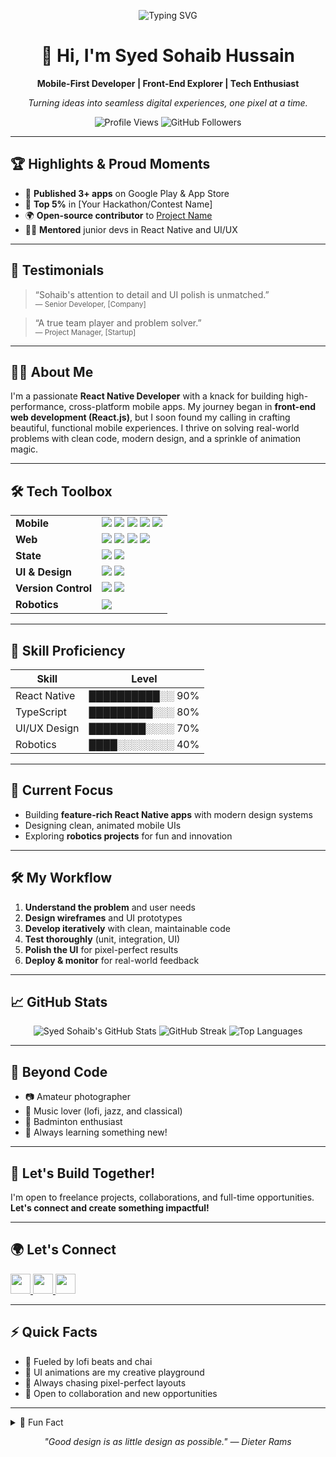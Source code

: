 <!-- Animated Typing Banner -->
<p align="center">
  <img src="https://readme-typing-svg.demolab.com?font=Fira+Code&weight=700&size=28&pause=1000&color=F7DF1E&center=true&vCenter=true&width=600&lines=Hi%2C+I'm+Syed+Sohaib+Hussain;React+Native+%7C+Front-End+%7C+Tech+Enthusiast;Let's+build+something+amazing+%F0%9F%9A%80" alt="Typing SVG" />
</p>

<h1 align="center">👋 Hi, I'm Syed Sohaib Hussain</h1>
<p align="center">
  <b>Mobile-First Developer | Front-End Explorer | Tech Enthusiast</b>
</p>
<p align="center">
  <em>Turning ideas into seamless digital experiences, one pixel at a time.</em>
</p>

<p align="center">
  <img src="https://komarev.com/ghpvc/?username=SyedSohaib456&label=Profile%20views&color=0e75b6&style=flat" alt="Profile Views" />
  <img src="https://img.shields.io/github/followers/SyedSohaib456?label=Follow&style=social" alt="GitHub Followers" />
</p>

---

## 🏆 Highlights & Proud Moments

- 🚀 **Published 3+ apps** on Google Play & App Store
- 🏅 **Top 5%** in [Your Hackathon/Contest Name]
- 🌍 **Open-source contributor** to [Project Name](#)
- 🧑‍🏫 **Mentored** junior devs in React Native and UI/UX

---

## 💬 Testimonials

> “Sohaib's attention to detail and UI polish is unmatched.”  
> <sub>— Senior Developer, [Company]</sub>

> “A true team player and problem solver.”  
> <sub>— Project Manager, [Startup]</sub>

---

## 🧑‍💻 About Me

I'm a passionate **React Native Developer** with a knack for building high-performance, cross-platform mobile apps. My journey began in **front-end web development (React.js)**, but I soon found my calling in crafting beautiful, functional mobile experiences. I thrive on solving real-world problems with clean code, modern design, and a sprinkle of animation magic.

---

## 🛠️ Tech Toolbox

<table>
  <tr>
    <td><b>Mobile</b></td>
    <td>
      <img src="https://img.shields.io/badge/react_native-%2320232a.svg?style=for-the-badge&logo=react&logoColor=%2361DAFB"/>
      <img src="https://img.shields.io/badge/expo-%23000000.svg?style=for-the-badge&logo=expo&logoColor=white"/>
      <img src="https://img.shields.io/badge/CLI-%23000000.svg?style=for-the-badge&logo=react&logoColor=white"/>
      <img src="https://img.shields.io/badge/javascript-%23323330.svg?style=for-the-badge&logo=javascript&logoColor=%23F7DF1E"/>
      <img src="https://img.shields.io/badge/typescript-%23007ACC.svg?style=for-the-badge&logo=typescript&logoColor=white"/>
    </td>
  </tr>
  <tr>
    <td><b>Web</b></td>
    <td>
      <img src="https://img.shields.io/badge/react-%2320232a.svg?style=for-the-badge&logo=react&logoColor=%2361DAFB"/>
      <img src="https://img.shields.io/badge/Next-black?style=for-the-badge&logo=next.js&logoColor=white"/>
      <img src="https://img.shields.io/badge/html5-%23E34F26.svg?style=for-the-badge&logo=html5&logoColor=white"/>
      <img src="https://img.shields.io/badge/css3-%231572B6.svg?style=for-the-badge&logo=css3&logoColor=white"/>
    </td>
  </tr>
  <tr>
    <td><b>State</b></td>
    <td>
      <img src="https://img.shields.io/badge/zustand-%23ff9933.svg?style=for-the-badge&logo=react&logoColor=white"/>
      <img src="https://img.shields.io/badge/redux-%23593d88.svg?style=for-the-badge&logo=redux&logoColor=white"/>
    </td>
  </tr>
  <tr>
    <td><b>UI & Design</b></td>
    <td>
      <img src="https://img.shields.io/badge/tailwindcss-%2338B2AC.svg?style=for-the-badge&logo=tailwind-css&logoColor=white"/>
      <img src="https://img.shields.io/badge/css3-%231572B6.svg?style=for-the-badge&logo=css3&logoColor=white"/>
    </td>
  </tr>
  <tr>
    <td><b>Version Control</b></td>
    <td>
      <img src="https://img.shields.io/badge/git-%23F05032.svg?style=for-the-badge&logo=git&logoColor=white"/>
      <img src="https://img.shields.io/badge/github-%23121011.svg?style=for-the-badge&logo=github&logoColor=white"/>
    </td>
  </tr>
  <tr>
    <td><b>Robotics</b></td>
    <td>
      <img src="https://img.shields.io/badge/arduinoIDE-%232B65EC.svg?style=for-the-badge&logo=arduino&logoColor=white"/>
    </td>
  </tr>
</table>

---

## 🚦 Skill Proficiency

| Skill         | Level         |
|---------------|--------------|
| React Native  | ██████████░░ 90% |
| TypeScript    | █████████░░░ 80% |
| UI/UX Design  | ████████░░░░ 70% |
| Robotics      | ████░░░░░░░░ 40% |

---

## 🚀 Current Focus

- Building **feature-rich React Native apps** with modern design systems
- Designing clean, animated mobile UIs
- Exploring **robotics projects** for fun and innovation

---

## 🛠️ My Workflow

1. **Understand the problem** and user needs
2. **Design wireframes** and UI prototypes
3. **Develop iteratively** with clean, maintainable code
4. **Test thoroughly** (unit, integration, UI)
5. **Polish the UI** for pixel-perfect results
6. **Deploy & monitor** for real-world feedback

---

## 📈 GitHub Stats

<p align="center">
  <img src="https://github-readme-stats.vercel.app/api?username=SyedSohaib456&show_icons=true&theme=radical&hide_border=true" alt="Syed Sohaib's GitHub Stats" />
  <img src="https://streak-stats.demolab.com?user=SyedSohaib456&theme=radical&hide_border=true" alt="GitHub Streak" />
  <img src="https://github-readme-stats.vercel.app/api/top-langs/?username=SyedSohaib456&layout=compact&theme=radical&hide_border=true" alt="Top Languages" />
</p>

---

## 🎨 Beyond Code

- 📷 Amateur photographer
- 🎵 Music lover (lofi, jazz, and classical)
- 🏸 Badminton enthusiast
- 🌱 Always learning something new!

---

## 🤝 Let's Build Together!

I'm open to freelance projects, collaborations, and full-time opportunities.  
**Let's connect and create something impactful!**

---

## 🌍 Let's Connect

<p>
  <a href="https://linkedin.com/in/sohaib-hussain456">
    <img src="https://skillicons.dev/icons?i=linkedin" height="32" />
  </a>
  <a href="https://instagram.com/syedsohaib456">
    <img src="https://skillicons.dev/icons?i=instagram" height="32" />
  </a>
  <a href="mailto:sohaibhussain456@gmail.com">
    <img src="https://skillicons.dev/icons?i=gmail" height="32" />
  </a>
</p>

---

## ⚡ Quick Facts

- 🧉 Fueled by lofi beats and chai
- 🎨 UI animations are my creative playground
- 🎯 Always chasing pixel-perfect layouts
- 🤝 Open to collaboration and new opportunities

---

<details>
  <summary>👀 Fun Fact</summary>
  <p>I once debugged a bug for 8 hours, only to find a missing semicolon. #devlife</p>
</details>

<p align="center">
  <em>"Good design is as little design as possible." — Dieter Rams</em>
</p> 
